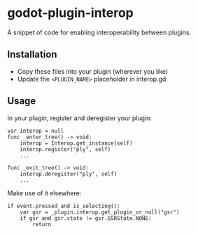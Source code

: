 # godot-plugin-interop
A snippet of code for enabling interoperability between plugins.

## Installation
- Copy these files into your plugin (wherever you like)
- Update the `<PLUGIN_NAME>` placeholder in interop.gd

## Usage
In your plugin, register and deregister your plugin:

```
var interop = null
func _enter_tree() -> void:
    interop = Interop.get_instance(self)
    interop.register("ply", self)
    ...

func _exit_tree() -> void:
    interop.deregister("ply", self)
    ...
```

Make use of it elsewhere:
```
if event.pressed and is_selecting():
    var gsr = _plugin.interop.get_plugin_or_null("gsr")
    if gsr and gsr.state != gsr.GSRState.NONE:
        return
```